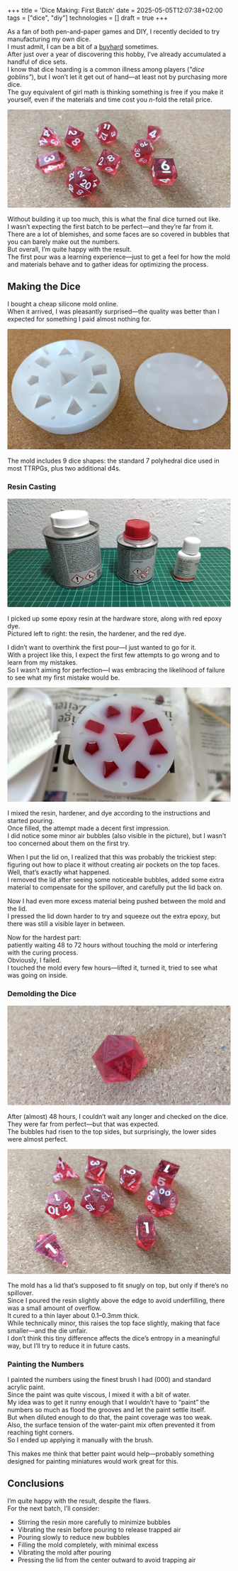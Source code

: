 +++
title = 'Dice Making: First Batch'
date = 2025-05-05T12:07:38+02:00
tags = ["dice", "diy"]
technologies = []
draft = true
+++

As a fan of both pen-and-paper games and DIY, I recently decided to try manufacturing my own dice.  
I must admit, I can be a bit of a [buyhard](https://www.urbandictionary.com/define.php?term=BuyHard) sometimes.  
After just over a year of discovering this hobby, I’ve already accumulated a handful of dice sets.  
I know that dice hoarding is a common illness among players (*"dice goblins"*), but I won’t let it get out of hand—at least not by purchasing more dice.  
The guy equivalent of girl math is thinking something is free if you make it yourself, even if the materials and time cost you *n*-fold the retail price.

![First dice from the good side](good-side.webp)

Without building it up too much, this is what the final dice turned out like.  
I wasn’t expecting the first batch to be perfect—and they’re far from it.  
There are a lot of blemishes, and some faces are so covered in bubbles that you can barely make out the numbers.  
But overall, I’m quite happy with the result.  
The first pour was a learning experience—just to get a feel for how the mold and materials behave and to gather ideas for optimizing the process.

## Making the Dice

I bought a cheap silicone mold online.  
When it arrived, I was pleasantly surprised—the quality was better than I expected for something I paid almost nothing for.

![mold](mold.webp)

The mold includes 9 dice shapes: the standard 7 polyhedral dice used in most TTRPGs, plus two additional d4s.

### Resin Casting

![resin](resin.webp)

I picked up some epoxy resin at the hardware store, along with red epoxy dye.  
Pictured left to right: the resin, the hardener, and the red dye.

I didn’t want to overthink the first pour—I just wanted to go for it.  
With a project like this, I expect the first few attempts to go wrong and to learn from my mistakes.  
So I wasn’t aiming for perfection—I was embracing the likelihood of failure to see what my first mistake would be.

![first pour](first-pour.webp)

I mixed the resin, hardener, and dye according to the instructions and started pouring.  
Once filled, the attempt made a decent first impression.  
I did notice some minor air bubbles (also visible in the picture), but I wasn’t too concerned about them on the first try.

When I put the lid on, I realized that this was probably the trickiest step:  
figuring out how to place it without creating air pockets on the top faces.  
Well, that’s exactly what happened.  
I removed the lid after seeing some noticeable bubbles, added some extra material to compensate for the spillover, and carefully put the lid back on.

Now I had even more excess material being pushed between the mold and the lid.  
I pressed the lid down harder to try and squeeze out the extra epoxy, but there was still a visible layer in between.

Now for the hardest part:  
patiently waiting 48 to 72 hours without touching the mold or interfering with the curing process.  
Obviously, I failed.  
I touched the mold every few hours—lifted it, turned it, tried to see what was going on inside.

### Demolding the Dice

![unpainted](unpainted.webp)

After (almost) 48 hours, I couldn’t wait any longer and checked on the dice.  
They were far from perfect—but that was expected.  
The bubbles had risen to the top sides, but surprisingly, the lower sides were almost perfect.

![Bubbles in flawed dice](bad-side.webp)

The mold has a lid that’s supposed to fit snugly on top, but only if there’s no spillover.  
Since I poured the resin slightly above the edge to avoid underfilling, there was a small amount of overflow.  
It cured to a thin layer about 0.1–0.3mm thick.  
While technically minor, this raises the top face slightly, making that face smaller—and the die unfair.  
I don’t think this tiny difference affects the dice’s entropy in a meaningful way, but I’ll try to reduce it in future casts.

### Painting the Numbers

I painted the numbers using the finest brush I had (000) and standard acrylic paint.  
Since the paint was quite viscous, I mixed it with a bit of water.  
My idea was to get it runny enough that I wouldn’t have to “paint” the numbers so much as flood the grooves and let the paint settle itself.  
But when diluted enough to do that, the paint coverage was too weak.  
Also, the surface tension of the water-paint mix often prevented it from reaching tight corners.  
So I ended up applying it manually with the brush.

This makes me think that better paint would help—probably something designed for painting miniatures would work great for this.

## Conclusions

I’m quite happy with the result, despite the flaws.  
For the next batch, I’ll consider:

- Stirring the resin more carefully to minimize bubbles  
- Vibrating the resin before pouring to release trapped air  
- Pouring slowly to reduce new bubbles  
- Filling the mold completely, with minimal excess  
- Vibrating the mold after pouring  
- Pressing the lid from the center outward to avoid trapping air
